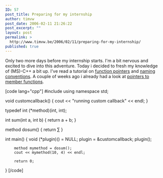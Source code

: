 ```yaml
---
ID: 57
post_title: Preparing for my internship
author: timvw
post_date: 2006-02-11 21:26:22
post_excerpt: ""
layout: post
permalink: >
  http://www.timvw.be/2006/02/11/preparing-for-my-internship/
published: true
---
```

<p>Only two more days before my internship starts. I'm a bit nervous and excited to dive into this adventure. Today i decided to fresh my knowledge of (MS)-C++ a bit up. I've read a tutorial on <a href="http://www.newty.de/fpt/index.html">function pointers</a> and <a href="http://msdn.microsoft.com/library/default.asp?url=/library/en-us/vccore98/html/_core_argument_passing_and_naming_conventions.asp">naming conventions</a>. A couple of weeks ago i already had a look at <a href="http://linuxquality.sunsite.dk/articles/memberpointers/">pointers to member functions</a>.</p>
[code lang="cpp"]
#include <iostream>
using namespace std;

void customcallback() {
        cout << "running custom callback" << endl;
}

typedef int (*method)(int, int);

int sum(int a, int b) {
        return a + b;
}

method dosum() {
        return &sum;
}

int main() {
        void (*plugin)() = NULL;
        plugin = &customcallback;
        plugin();

        method mymethod = dosum();
        cout << mymethod(10, 4) << endl;

        return 0;
}
[/code]